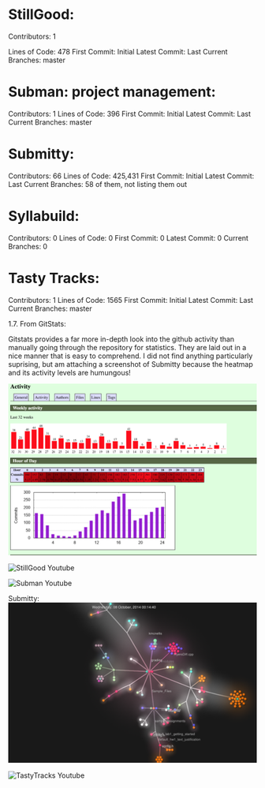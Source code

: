 # StillGood:
   Contributors: 1
   
   Lines of Code: 478
   First Commit: Initial
   Latest Commit: Last
   Current Branches: master

# Subman: project management: 
   Contributors: 1
   Lines of Code: 396
   First Commit: Initial
   Latest Commit: Last
   Current Branches: master

# Submitty:
   Contributors: 66
   Lines of Code: 425,431
   First Commit: Initial
   Latest Commit: Last
   Current Branches: 58 of them, not listing them out

# Syllabuild:
   Contributors: 0
   Lines of Code: 0
   First Commit: 0
   Latest Commit: 0
   Current Branches: 0

# Tasty Tracks:
   Contributors: 1
   Lines of Code: 1565
   First Commit: Initial
   Latest Commit: Last
   Current Branches: master

1.7. From GitStats: 

Gitstats provides a far more in-depth look into the github activity than manually going through the repository for statistics. They are laid out in a nice manner that is easy to comprehend. I did not find anything particularly suprising, but am attaching a screenshot of Submitty because the heatmap and its activity levels are humungous!

![Submitty gitstats](https://github.com/amitra1997/CSCI-49XX-OpenSource/blob/master/Images/Screen%20Shot%202019-01-29%20at%201.26.37%20PM.png)

![StillGood Youtube](https://youtu.be/b9gNicljKtU)

![Subman Youtube](https://youtu.be/HRG0_hQNrxg)

Submitty:
![Submitty Screenshot - Too Big for Youtube](https://github.com/amitra1997/CSCI-49XX-OpenSource/blob/master/Images/Screen%20Shot%202019-01-29%20at%201.45.21%20PM.png)

![TastyTracks Youtube](https://youtu.be/-fc9GqYy0QU)